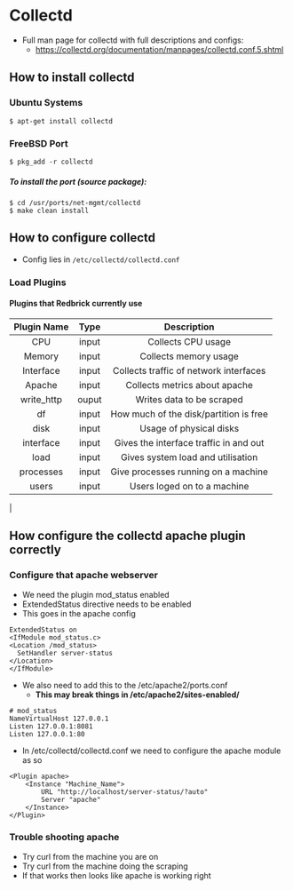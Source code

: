 # Collectd

* Full man page for collectd with full descriptions and configs:
    * https://collectd.org/documentation/manpages/collectd.conf.5.shtml

## How to install collectd

### Ubuntu Systems

```
$ apt-get install collectd
```

### FreeBSD Port

```
$ pkg_add -r collectd
```

##### To install the port (source package):

```
$ cd /usr/ports/net-mgmt/collectd
$ make clean install

```

## How to configure collectd

* Config lies in `/etc/collectd/collectd.conf`

### Load Plugins

#### Plugins that Redbrick currently use

| Plugin Name | Type | Description |
|:-----------:|:----:|:------------------:|
| CPU         | input| Collects CPU usage |
| Memory      |input | Collects memory usage |
|Interface    |input | Collects traffic of network interfaces|
| Apache      |input | Collects metrics about apache|
| write_http  |ouput | Writes data to be scraped|
| df          |input | How much of the disk/partition is free|
| disk        |input | Usage of physical disks|
| interface   |input | Gives the interface traffic in and out|
| load        |input | Gives system load and utilisation |
| processes   |input | Give processes running on a machine|
| users       |input | Users loged on to a machine |
|

## How configure the collectd apache plugin correctly

### Configure that apache webserver

* We need the plugin mod_status enabled
* ExtendedStatus directive needs to be enabled
* This goes in the apache config

```
ExtendedStatus on
<IfModule mod_status.c>
<Location /mod_status>
  SetHandler server-status
</Location>
</IfModule>
```

* We also need to add this to the /etc/apache2/ports.conf
    * <b> This may break things in /etc/apache2/sites-enabled/ </b>

```
# mod_status
NameVirtualHost 127.0.0.1
Listen 127.0.0.1:8081
Listen 127.0.0.1:80
```

* In /etc/collectd/collectd.conf we need to configure the apache module as so

```
<Plugin apache>
    <Instance "Machine_Name">
        URL "http://localhost/server-status/?auto"
        Server "apache"
    </Instance>
</Plugin>
```

### Trouble shooting apache

* Try curl from the machine you are on
* Try curl from the machine doing the scraping
* If that works then looks like apache is working right
